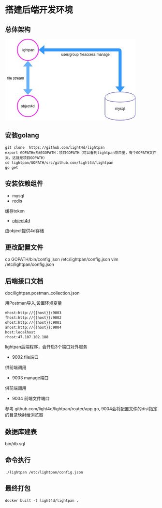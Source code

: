 # 搭建后端开发环境

## 总体架构
![](design.jpg)

##  安装golang
```
git clone  https://github.com/light4d/lightpan
export GOPATH=系统GOPATH：项目GOPATH（可以看到lightpan项目里，有个GOPATH文件夹，这就是项目GOPATH）
cd lightpan/GOPATH/src/github.com/light4d/lightpan
go get
```
##  安装依赖组件

+ mysql
+ redis

缓存token
+ [object4d](https://github.com/light4d/object4d)

由object提供4d存储
##  更改配置文件
cp GOPATH/bin/config.json /etc/lightpan/config.json
vim /etc/lightpan/config.json
##  后端接口文档

doc/lightpan.postman_collection.json

用Postman导入,设置环境变量
```
mhost:http://{{host}}:9003
fhost:http://{{host}}:9002
ohost:http://{{host}}:9001
ahost:http://{{host}}:9004
host:localhost
rhost:47.107.102.188
```

lightpan后端程序，会开启3个端口对外服务
+ 9002 file端口

供前端调用
+ 9003 manage端口

供前端调用
+ 9004 前端文件端口

参考 github.com/light4d/lightpan/router/app.go,
9004会将配置文件的dist指定的目录映射给浏览器
##   数据库建表
bin/db.sql


## 命令执行
```
./lightpan /etc/lightpan/config.json
```
##  最终打包

```
docker built -t light4d/lightpan .
```